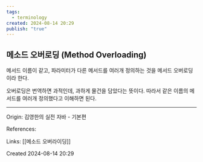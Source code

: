 ```yaml
---
tags:
  - terminology
created: 2024-08-14 20:29
publish: "true"
---
```

## 메소드 오버로딩 (Method Overloading)
메서드 이름이 같고, 파라미터가 다른 메서드를 여러개 정의하는 것을 메서드 오버로딩이라 한다.

오버로딩은 번역하면 과적인데, 과하게 물건을 담았다는 뜻이다. 따라서 같은 이름의 메서드를 여러개 정의했다고 이해하면 된다.

---
Origin: 김영한의 실전 자바 - 기본편

References: 

Links: [[메소드 오버라이딩]]

Created 2024-08-14 20:29